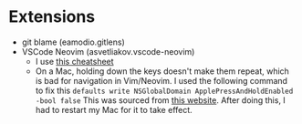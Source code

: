 # Extensions
 - git blame (eamodio.gitlens)
 - VSCode Neovim (asvetliakov.vscode-neovim)
    - I use [this cheatsheet](https://vim.rtorr.com/)
    - On a Mac, holding down the keys doesn't make them repeat, which is bad for navigation in Vim/Neovim. I used the following command to fix this ```defaults write NSGlobalDomain ApplePressAndHoldEnabled -bool false``` This was sourced from [this website](https://www.idownloadblog.com/2015/01/14/how-to-enable-key-repeats-on-your-mac/). After doing this, I had to restart my Mac for it to take effect.
